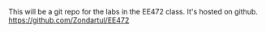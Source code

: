 This will be a git repo for the labs in the EE472 class. It's hosted on github.
https://github.com/Zondartul/EE472